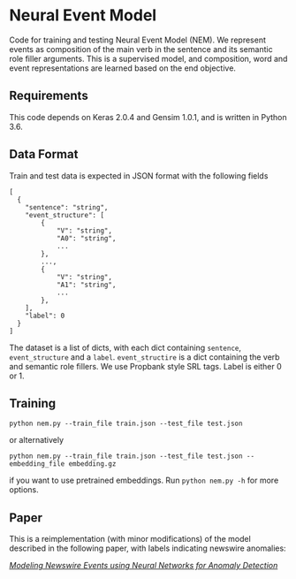# Neural Event Model

Code for training and testing Neural Event Model (NEM). We represent events as composition of the main verb in the sentence and its semantic role filler arguments. This is a supervised model, and composition, word and event representations are learned based on the end objective.

## Requirements

This code depends on Keras 2.0.4 and Gensim 1.0.1, and is written in Python 3.6.

## Data Format

Train and test data is expected in JSON format with the following fields
```
[
  {
    "sentence": "string",
    "event_structure": [
    	{
	      	"V": "string",
	      	"A0": "string",
	      	...
		},
    	...,
    	{
	      	"V": "string",
	      	"A1": "string",
	      	...
		},
    ],
    "label": 0
  }
]
```
The dataset is a list of dicts, with each dict containing `sentence`, `event_structure` and a `label`. `event_structire` is a dict containing the verb and semantic role fillers. We use Propbank style SRL tags. Label is either 0 or 1.

## Training

`python nem.py --train_file train.json --test_file test.json`

or alternatively

`python nem.py --train_file train.json --test_file test.json --embedding_file embedding.gz`

if you want to use pretrained embeddings. Run `python nem.py -h` for more options.

## Paper

This is a reimplementation (with minor modifications) of the model described in the following paper, with labels indicating newswire anomalies:

[*Modeling Newswire Events using Neural Networks for Anomaly Detection*](http://www.anthology.aclweb.org/C/C14/C14-1134.pdf)

